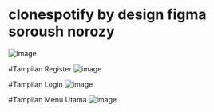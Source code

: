 # clonespotify by design figma soroush norozy

![image](https://user-images.githubusercontent.com/56964592/200159639-76fb0ef4-bc6c-40a2-a5fc-f824083543c7.png)

#Tampilan Register
![image](https://user-images.githubusercontent.com/56964592/200159744-8c90815b-a1a9-4be0-901b-14afdd7fa9ac.png)

#Tampilan Login
![image](https://user-images.githubusercontent.com/56964592/200159768-aaa9e781-f98f-40f8-992c-9e79be16674b.png)

#Tampilan Menu Utama
![image](https://user-images.githubusercontent.com/56964592/200159786-39f610cb-0f9b-4b22-89bb-ab560138d90a.png)
